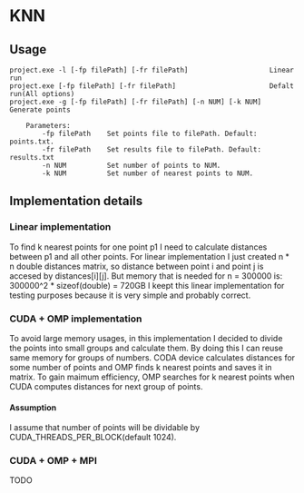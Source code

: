 # KNN

## Usage

``` 
project.exe -l [-fp filePath] [-fr filePath]                    Linear run
project.exe [-fp filePath] [-fr filePath]                       Defalt run(All options)
project.exe -g [-fp filePath] [-fr filePath] [-n NUM] [-k NUM]  Generate points

    Parameters:
        -fp filePath    Set points file to filePath. Default: points.txt.
        -fr filePath    Set results file to filePath. Default: results.txt
        -n NUM          Set number of points to NUM.
        -k NUM          Set number of nearest points to NUM.
```

## Implementation details
### Linear implementation
To find k nearest points for one point p1 I need to calculate distances between p1 and all other points. For linear implementation I just created n * n double distances matrix, so distance between point i and point j is accesed by distances[i][j]. But memory that is needed for n = 300000 is: 
300000^2 * sizeof(double) = 720GB
I keept this linear implementation for testing purposes because it is very simple and probably correct.

### CUDA + OMP implementation
To avoid large memory usages, in this implementation I decided to divide the points into small groups and calculate them. By doing this I can reuse same memory for groups of numbers.
CODA device calculates distances for some number of points and OMP finds k nearest points and saves it in matrix. To gain maimum efficiency, OMP searches for k nearest points when CUDA computes distances for next group of points.
#### Assumption
I assume that number of points will be dividable by CUDA_THREADS_PER_BLOCK(default 1024).

### CUDA + OMP + MPI
TODO
